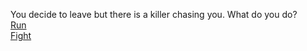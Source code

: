 You decide to leave but there is a killer chasing you. What do you do?  
[Run](tired.md)  
[Fight](fight.md)